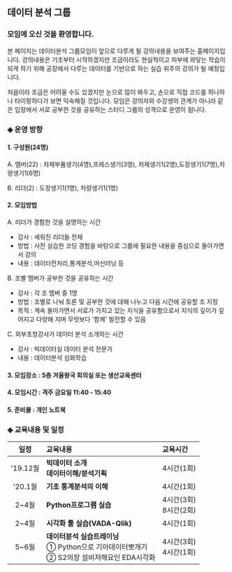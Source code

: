 ## 데이터 분석 그룹 

### 모임에 오신 것을 환영합니다.

본 페이지는 데이터분석 그룹모임이 앞으로 다루게
될 강의내용을 보여주는 홈페이지입니다. 강의내용은
기초부터 시작하겠지만 조금이라도 현실적이고 피부에
와닿는 학습이 되게 하기 위해 공장에서 다루는
데이터를 기반으로 하는 실습 위주의 강의가 될 예정입니다.

처음이라 조금은 어려울 수도 있겠지만 눈으로 많이 봐두고,
손으로 직접 코드를 하나하나 타이핑하다가 보면 
익숙해질 것입니다. 모임은 강의자와 수강생의 관계가
아니라 같은 입장에서 서로 공부한 것을 공유하는
스터디 그룹의 성격으로 운영이 됩니다.

### ◈ 운영 방향
#### 1. 구성원(24명)
A. 멤버(22) : 차체부품생기(4명),프레스생기(3명),
              차체생기1(2명),도장생기1(7명),차량생기1(6명)
              
B. 리더(2) : 도장생기1(1명), 차량생기1(1명)

#### 2. 모임방법

A. 리더가 경험한 것을 설명하는 시간
 - 강사 : 세워진 리더들 전체
 - 방법 : 사전 실습한 코딩 경험을 바탕으로
          그룹에 필요한 내용을 중심으로 돌아가면서 강의
 - 내용 : 데이터전처리,통계분석,머신러닝 등

B. 조별 멤버가 공부한 것을 공유하는 시간
  - 강사 : 각 조 멤버 중 1명
  - 방법 : 조별로 나눠 토론 및 공부한 것에 대해
           나누고 다음 시간에 공유할 조 지정
  - 목적 : 계속 돌아가면서 서로가 가지고 있는 지식을
          공유함으로서 지식의 깊이가 깊어지고 다양해
          지며 무엇보다 '함께' 발전할 수 있음

C. 외부초청강사가 데이터 분석 소개하는 시간
 - 강사 : 빅데이터실 데이터 분석 전문가
 - 내용 : 데이터분석 심화학습
 
#### 3. 모임장소 : 5층 겨울왕국 회의실 또는 생산교육센터
#### 4. 모임시간 : 격주 금요일 11:40 - 15:40
#### 5. 준비물 : 개인 노트북

### ◈ 교육내용 및 일정

|**일정**|**교육내용**|**교육시간**|
|:--:|:------|:------|
|'19.12월|**빅데이터 소개<br>데이터이해/분석기획**|4시간(1회)|
|'20.1월 |**기초 통계분석의 이해**                |4시간(1회)|
|2~4월   |**Python프로그램 실습**                 |4시간(3회)<br>8시간(2회)|
|2~4월   |**시각화 툴 실습(VADA-Qlik)**           |4시간(1회)|
|5~6월   |**데이터분석 실습트레이닝**<br>① Python으로 기아데이터뽀개기<br>② S2의장 설비저해요인 EDA시각화 |4시간(3회)<br>4시간(1회)|

<!--![데이터분석 교육과정](https://user-images.githubusercontent.com/50024239/69922565-aca5d380-14e0-11ea-8f3a-6943e429fd9e.png)-->

